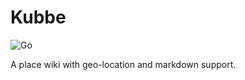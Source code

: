 # Kubbe

![Go](https://github.com/sonereker/kubbe/workflows/Go/badge.svg)

A place wiki with geo-location and markdown support.
